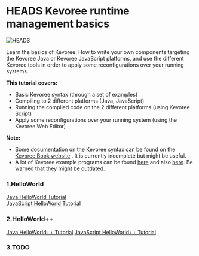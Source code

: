 HEADS Kevoree runtime management basics
===

![HEADS](http://heads-project.eu/sites/default/files/heads_large.png)

Learn the basics of Kevoree. How to write your own components targeting the Kevoree Java or Kevoree JavaScript platforms, and use the different Kevoree tools in order to apply some reconfigurations over your running systems.




**This tutorial covers:**

* Basic Kevoree syntax (through a set of examples)
* Compiling to 2 different platforms (Java, JavaScript)
* Running the compiled code on the 2 different platforms (using Kevoree Script)
* Apply some reconfigurations over your running system (using the Kevoree Web Editor)

**Note:**

* Some documentation on the Kevoree syntax can be found on the [Kevoree Book website](http://kevoree.github.io/kevoree-book/) . It is currently incomplete but might be useful.
* A lot of Kevoree example programs can be found [here](https://github.com/kevoree/kevoree-library) and also [here](https://github.com/kevoree/kevoree-samples). Be warned that they might be outdated.




### 1.HelloWorld
[Java HelloWorld Tutorial](https://github.com/HEADS-project/training/tree/master/2.Kevoree_Basics/1.HelloWorld/java)  
[JavaScript HelloWorld Tutorial](https://github.com/HEADS-project/training/tree/master/2.Kevoree_Basics/1.HelloWorld/js)

### 2.HelloWorld++
[Java HelloWorld++ Tutorial](https://github.com/HEADS-project/training/tree/master/2.Kevoree_Basics/2.HelloWorld++/java)
[JavaScript HelloWorld++ Tutorial](https://github.com/HEADS-project/training/tree/master/2.Kevoree_Basics/2.HelloWorld++/js)

### 3.TODO
